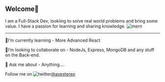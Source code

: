 ## Welcome👋
I am a Full-Stack Dev, lookiing to solve real world problems and bring some value. I have a passion for learning and sharing knowledge.
![mern](https://user-images.githubusercontent.com/58500221/87241978-6b838380-c420-11ea-8ef3-34cc16d8cd5f.png)


___
🧐I’m currently learning - More Advanced React

🤝I’m looking to collaborate on - NodeJs, Express, MongoDB and any stuff on the Back-end.

💬 Ask me about - Anything....

Follow me on ![twitter](https://user-images.githubusercontent.com/58500221/87242399-39742080-c424-11ea-88ca-94ad1498456d.png)[@avestereo](https://www.twitter.com/avestereo)



